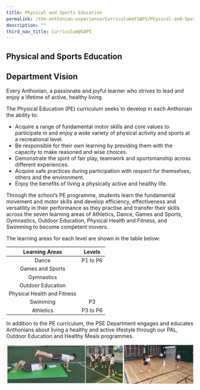 ```yaml
---
title: Physical and Sports Education
permalink: /the-anthonian-experience/CurriculumatSAPS/Physical-and-Sports-Education/
description: ""
third_nav_title: Curriculum@SAPS
---
```

## Physical and Sports Education

Department Vision
-----------------

Every Anthonian, a passionate and joyful learner who strives to lead and enjoy a lifetime of active, healthy living.

The Physical Education (PE) curriculum seeks to develop in each Anthonian the ability to:

*   Acquire a range of fundamental motor skills and core values to participate in and enjoy a wide variety of physical activity and sports at a recreational level.
*   Be responsible for their own learning by providing them with the capacity to make reasoned and wise choices. 
*   Demonstrate the spirit of fair play, teamwork and sportsmanship across different experiences. 
*   Acquire safe practices during participation with respect for themselves, others and the environment.  
*   Enjoy the benefits of living a physically active and healthy life.

Through the school’s PE programme, students learn the fundamental movement and motor skills and develop efficiency, effectiveness and versatility in their performance as they practise and transfer their skills across the seven learning areas of Athletics, Dance, Games and Sports, Gymnastics, Outdoor Education, Physical Health and Fitness, and Swimming to become competent movers.

The learning areas for each level are shown in the table below:

|        Learning Areas       |  Levels  |
|:---------------------------:|:--------:|
|            Dance            | P1 to P6 |
|       Games and Sports      |          |
|          Gymnastics         |          |
|      Outdoor Education      |          |
| Physical Health and Fitness |          |
|           Swimming          |    P3    |
|          Athletics          | P3 to P6 |

In addition to the PE curriculum, the PSE Department engages and educates Anthonians about living a healthy and active lifestyle through our PAL, Outdoor Education and Healthy Meals programmes.

![](/images/image%20(16).jpg)